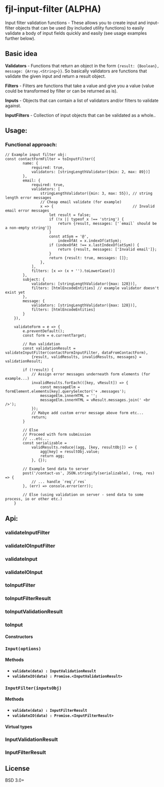 # fjl-input-filter (ALPHA)
Input filter validation functions - These allows you to create input and input-filter objects that can be used (by included utility functions)
to easily validate a body of input fields quickly and easily (see usage examples further below).

## Basic idea
**Validators** - Functions that return an object in the form `{result: {Boolean}, message: {Array.<String>}}`.
  So basically validators are functions that validate the given input and return a result object.
  
**Filters** - Filters are functions that take a value and give you a value (value could be transformed by filter or
can be returned as is).

**Inputs** - Objects that can contain a list of validators and/or filters to validate against.

**InputFilters** - Collection of input objects that can be validated as a whole.. 

## Usage:
### Functional approach:
```
// Example input filter obj:
const contactFormFilter = toInputFilter({
        name: {
            required: true,
            validators: [stringLengthValidator({min: 2, max: 89})]
        },
        email: {
            required: true,
            validators: [
                stringLengthValidator({min: 3, max: 55}), // string length error messages
                // Cheap email validate (for example)
                x => {                                    // Invalid email error messages
                    let result = false;
                    if (!x || typeof x !== 'string') {
                        return {result, messages: ['`email` should be a non-empty string']}
                    }
                    const atSym = '@',
                        indexOfAt = x.indexOf(atSym);
                    if (indexOfAt !== x.lastIndexOf(atSym)) {
                        return {result, messages: ['Invalid email']};
                    }
                    return {result: true, messages: []};
                },
            ],
            filters: [x => (x + '').toLowerCase()]
        },
        subject: {
            validators: [stringLengthValidator({max: 128})],
            filters: [htmlEncodeEntities] // example validator doesn't exist yet
        },
        message: {
            validators: [stringLengthValidator({max: 128})],
            filters: [htmlEncodeEntities]
        }
    }),
    
    validateForm = e => {
        e.preventDefault();
        const form = e.currentTarget;
        
        // Run validation
        const validationResult = validateInputFilter(contactFormInputFilter, dataFromContactForm),
            {result, validResults, invalidResults, messages} = validationResult;
            
        if (!result) {
            // Assign error messages underneath form elements (for example...)
            invalidResults.forEach(([key, vResult]) => {
                const messageElm = formElement.elements[key].querySelector('+ .messages');
                messageElm.innerHTML = '';
                messageElm.innerHTML = vResult.messages.join(' <br />');
            });
            // Mabye add custom error message above form etc...
            return;
        }
        
        // Else
        // Proceed with form submission
        // ...etc...
        const serializable = 
            validResults.reduce((agg, [key, resultObj]) => {
                agg[key] = resultObj.value;
                return agg;
            }, {});
            
        // Example Send data to server
        post('/contact-us', JSON.stringify(serializable), (req, res) => {
            // ... handle `req`/`res`
        }, (err) => console.error(err));
        
        // Else (using validation on server - send data to some process, io or other etc.)
    }
```

## Api:
### validateInputFilter
### validateIOInputFilter
### validateInput
### validateIOInput
### toInputFilter
### toInputFilterResult
### toInputValidationResult
### toInput

#### Constructors
### `Input(options)`
#### Methods
- **`validate(data) : InputValidationResult`**
- **`validateIO(data) : Promise.<InputValidationResult>`**

### `InputFilter(inputsObj)`
#### Methods
- **`validate(data) : InputFilterResult`**
- **`validateIO(data) : Promise.<InputFilterResult>`**

#### Virtual types
### InputValidationResult
### InputFilterResult

## License
BSD 3.0+
